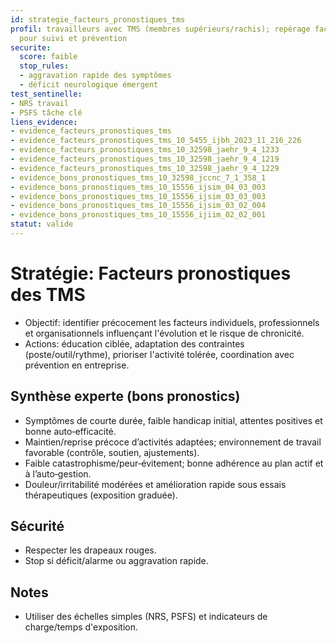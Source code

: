 ```yaml
---
id: strategie_facteurs_pronostiques_tms
profil: travailleurs avec TMS (membres supérieurs/rachis); repérage facteurs de risque/pronostiques
  pour suivi et prévention
securite:
  score: faible
  stop_rules:
  - aggravation rapide des symptômes
  - déficit neurologique émergent
test_sentinelle:
- NRS travail
- PSFS tâche clé
liens_evidence:
- evidence_facteurs_pronostiques_tms
- evidence_facteurs_pronostiques_tms_10_5455_ijbh_2023_11_216_226
- evidence_facteurs_pronostiques_tms_10_32598_jaehr_9_4_1233
- evidence_facteurs_pronostiques_tms_10_32598_jaehr_9_4_1219
- evidence_facteurs_pronostiques_tms_10_32598_jaehr_9_4_1229
- evidence_bons_pronostiques_tms_10_32598_jccnc_7_1_358_1
- evidence_bons_pronostiques_tms_10_15556_ijsim_04_03_003
- evidence_bons_pronostiques_tms_10_15556_ijsim_03_03_003
- evidence_bons_pronostiques_tms_10_15556_ijsim_03_02_004
- evidence_bons_pronostiques_tms_10_15556_ijiim_02_02_001
statut: valide
---
```

# Stratégie: Facteurs pronostiques des TMS

- Objectif: identifier précocement les facteurs individuels, professionnels et organisationnels influençant l'évolution et le risque de chronicité.
- Actions: éducation ciblée, adaptation des contraintes (poste/outil/rythme), prioriser l'activité tolérée, coordination avec prévention en entreprise.

## Synthèse experte (bons pronostics)
- Symptômes de courte durée, faible handicap initial, attentes positives et bonne auto‑efficacité.
- Maintien/reprise précoce d’activités adaptées; environnement de travail favorable (contrôle, soutien, ajustements).
- Faible catastrophisme/peur‑évitement; bonne adhérence au plan actif et à l’auto‑gestion.
- Douleur/irritabilité modérées et amélioration rapide sous essais thérapeutiques (exposition graduée).

## Sécurité
- Respecter les drapeaux rouges.
- Stop si déficit/alarme ou aggravation rapide.

## Notes
- Utiliser des échelles simples (NRS, PSFS) et indicateurs de charge/temps d'exposition.
